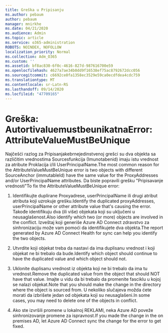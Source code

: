```yaml
---
title: Greška u Pripisanju
ms.author: pebaum
author: pebaum
manager: mnirkhe
ms.date: 04/21/2020
ms.audience: Admin
ms.topic: article
ms.service: o365-administration
ROBOTS: NOINDEX, NOFOLLOW
localization_priority: Normal
ms.collection: Adm_O365
ms.custom: ''
ms.assetid: bf8ac830-6f0c-4616-827d-987616700e59
ms.openlocfilehash: 4627a7ae34b0dd9f16538ef75ac8792672dcc056
ms.sourcegitcommit: c6692ce0fa1358ec3529e59ca0ecdfdea4cdc759
ms.translationtype: MT
ms.contentlocale: sr-Latn-RS
ms.lasthandoff: 09/14/2020
ms.locfileid: "47709165"
---
```

# <a name="error-attributevaluemustbeunique"></a><span data-ttu-id="ca576-102">Greška: Autortivaluemustbeunikatna</span><span class="sxs-lookup"><span data-stu-id="ca576-102">Error: AttributeValueMustBeUnique</span></span>

<span data-ttu-id="ca576-103">Najčešći razlog za Pripisanjakebrnejedinstvenoj grešci su dva objekta sa različitim vrednostima Sourcesfunkcija (Imunotabenid) imaju istu vrednost za atribute Proklacija i/ili UserPrincipalName.</span><span class="sxs-lookup"><span data-stu-id="ca576-103">The most common reason for the AttributeValueMustBeUnique error is two objects with different SourceAnchor (immutableId) have the same value for the ProxyAddresses and/or UserPrincipalName attributes.</span></span> <span data-ttu-id="ca576-104">Da biste popravili grešku "Pripisavanje vrednosti"</span><span class="sxs-lookup"><span data-stu-id="ca576-104">To fix the AttributeValueMustBeUnique error:</span></span>
  
1. <span data-ttu-id="ca576-105">Identifikujte duplirane Proxyadrese, userPrincipalName ili drugi atribut atributa koji uzrokuje grešku.</span><span class="sxs-lookup"><span data-stu-id="ca576-105">Identify the duplicated proxyAddresses, userPrincipalName or other attribute value that's causing the error.</span></span> <span data-ttu-id="ca576-106">Takođe identifikuju dva (ili više) objekata koji su uključeni u neusaglašenost.</span><span class="sxs-lookup"><span data-stu-id="ca576-106">Also identify which two (or more) objects are involved in the conflict.</span></span> <span data-ttu-id="ca576-107">Izveštaj koji generiše Azure AD Connect zdravstvo za sinhronizaciju može vam pomoći da identifikujete dva objekta.</span><span class="sxs-lookup"><span data-stu-id="ca576-107">The report generated by Azure AD Connect Health for sync can help you identify the two objects.</span></span>
    
2. <span data-ttu-id="ca576-108">Utvrdite koji objekat treba da nastavi da ima duplisanu vrednost i koji objekat ne bi trebalo da bude.</span><span class="sxs-lookup"><span data-stu-id="ca576-108">Identify which object should continue to have the duplicated value and which object should not.</span></span>
    
3. <span data-ttu-id="ca576-109">Uklonite duplisanu vrednost iz objekta koji ne bi trebalo da ima tu vrednost.</span><span class="sxs-lookup"><span data-stu-id="ca576-109">Remove the duplicated value from the object that should NOT have that value.</span></span> <span data-ttu-id="ca576-110">Imajte u vidu da bi trebalo da promenite fasciklu u kojoj se nalazi objekat.</span><span class="sxs-lookup"><span data-stu-id="ca576-110">Note that you should make the change in the directory where the object is sourced from.</span></span> <span data-ttu-id="ca576-111">U nekoliko slučajeva možda ćete morati da izbrišete jedan od objekata koji su neusaglašeni.</span><span class="sxs-lookup"><span data-stu-id="ca576-111">In some cases, you may need to delete one of the objects in conflict.</span></span>
    
4. <span data-ttu-id="ca576-112">Ako ste izvršili promene u lokalnoj REKLAMI, neka Azure AD poveže sinhronizovanje promene za ispravnost.</span><span class="sxs-lookup"><span data-stu-id="ca576-112">If you made the change in the on premises AD, let Azure AD Connect sync the change for the error to get fixed.</span></span>
    

